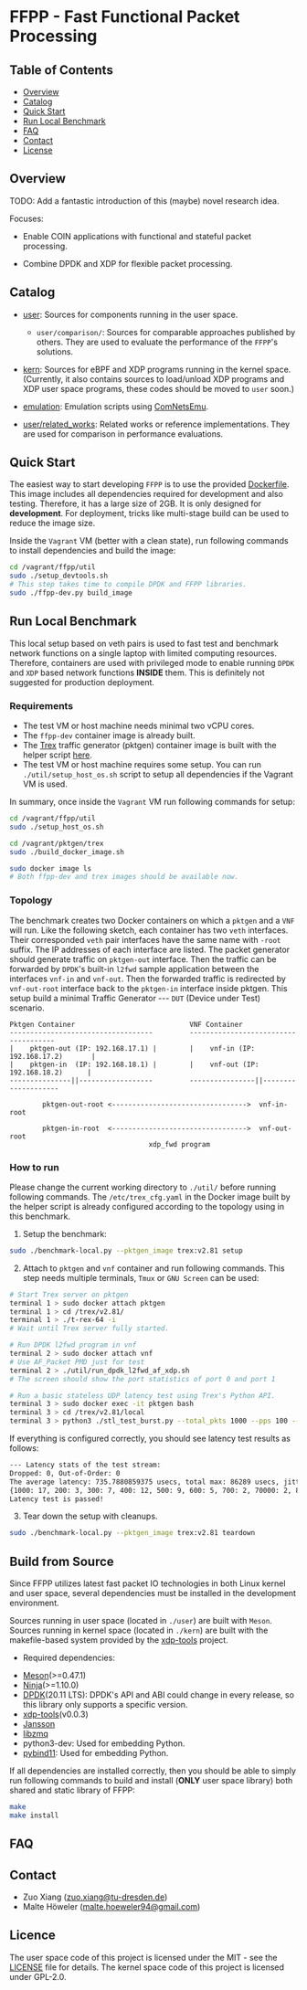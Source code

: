 # FFPP - Fast Functional Packet Processing

## Table of Contents

*   [Overview](#overview)
*   [Catalog](#catalog)
*   [Quick Start](#quick-start)
*   [Run Local Benchmark](#run-local-benchmark)
*   [FAQ](#faq)
*   [Contact](#contact)
*   [License](#licence)


## Overview

TODO: Add a fantastic introduction of this (maybe) novel research idea.

Focuses:

-   Enable COIN applications with functional and stateful packet processing.

-   Combine DPDK and XDP for flexible packet processing.

## Catalog

-   [user](./user/): Sources for components running in the user space.

    -   `user/comparison/`: Sources for comparable approaches published by others. They are used to evaluate the performance of the `FFPP`'s solutions.

-   [kern](./kern/): Sources for eBPF and XDP programs running in the kernel space. (Currently, it also contains sources to load/unload XDP programs and XDP user space programs, these codes should be moved to `user` soon.)

-   [emulation](./emulation/): Emulation scripts using [ComNetsEmu](https://git.comnets.net/public-repo/comnetsemu).

-   [user/related_works](./user/related_works/): Related works or reference implementations. They are used for comparison in performance evaluations.


## Quick Start

The easiest way to start developing `FFPP` is to use the provided [Dockerfile](./Dockerfile).
This image includes all dependencies required for development and also testing.
Therefore, it has a large size of 2GB.
It is only designed for **development**.
For deployment, tricks like multi-stage build can be used to reduce the image size.

Inside the `Vagrant` VM (better with a clean state), run following commands to install dependencies and build the image:

```bash
cd /vagrant/ffpp/util
sudo ./setup_devtools.sh
# This step takes time to compile DPDK and FFPP libraries.
sudo ./ffpp-dev.py build_image
```


## Run Local Benchmark

This local setup based on veth pairs is used to fast test and benchmark network functions on a single laptop with limited computing resources.
Therefore, containers are used with privileged mode to enable running `DPDK` and `XDP` based network functions **INSIDE** them.
This is definitely not suggested for production deployment.

### Requirements

-   The test VM or host machine needs minimal two vCPU cores.
-   The `ffpp-dev` container image is already built.
-   The [Trex](https://trex-tgn.cisco.com/) traffic generator (pktgen) container image is built with the helper script [here](../../pktgen/trex/build_docker_image.sh).
-   The test VM or host machine requires some setup. You can run `./util/setup_host_os.sh` script to setup all dependencies if the Vagrant VM is used.

In summary, once inside the `Vagrant` VM run following commands for setup:

```bash
cd /vagrant/ffpp/util
sudo ./setup_host_os.sh

cd /vagrant/pktgen/trex
sudo ./build_docker_image.sh

sudo docker image ls
# Both ffpp-dev and trex images should be available now.
```

### Topology

The benchmark creates two Docker containers on which a `pktgen` and a `VNF` will run.
Like the following sketch, each container has two `veth` interfaces.
Their corresponded `veth` pair interfaces have the same name with `-root` suffix.
The IP addresses of each interface are listed.
The packet generator should generate traffic on `pktgen-out` interface.
Then the traffic can be forwarded by `DPDK`'s built-in `l2fwd` sample application between the interfaces `vnf-in` and `vnf-out`.
Then the forwarded traffic is redirected by `vnf-out-root` interface back to the `pktgen-in` interface inside pktgen.
This setup build a minimal Traffic Generator --- `DUT` (Device under Test) scenario.

```
Pktgen Container                            VNF Container
-----------------------------------         -------------------------------------
|    pktgen-out (IP: 192.168.17.1) |        |    vnf-in (IP: 192.168.17.2)       |
|    pktgen-in  (IP: 192.168.18.1) |        |    vnf-out (IP: 192.168.18.2)      |
---------------||------------------         ----------------||--------------------

        pktgen-out-root <--------------------------------->  vnf-in-root

        pktgen-in-root  <--------------------------------->  vnf-out-root
                                  xdp_fwd program
```

### How to run

Please change the current working directory to `./util/` before running following commands.
The `/etc/trex_cfg.yaml` in the Docker image built by the helper script is already configured according to the topology using in this benchmark.

1.  Setup the benchmark:

```bash
sudo ./benchmark-local.py --pktgen_image trex:v2.81 setup
```

2.  Attach to `pktgen` and `vnf` container and run following commands. This step needs multiple terminals, `Tmux` or `GNU Screen` can be used:

```bash
# Start Trex server on pktgen
terminal 1 > sudo docker attach pktgen
terminal 1 > cd /trex/v2.81/
terminal 1 > ./t-rex-64 -i
# Wait until Trex server fully started.

# Run DPDK l2fwd program in vnf
terminal 2 > sudo docker attach vnf
# Use AF_Packet PMD just for test
terminal 2 > ./util/run_dpdk_l2fwd_af_xdp.sh
# The screen should show the port statistics of port 0 and port 1

# Run a basic stateless UDP latency test using Trex's Python API.
terminal 3 > sudo docker exec -it pktgen bash
terminal 3 > cd /trex/v2.81/local
terminal 3 > python3 ./stl_test_burst.py --total_pkts 1000 --pps 100 --monitor_dur 10
```

If everything is configured correctly, you should see latency test results as follows:

```bash
--- Latency stats of the test stream:
Dropped: 0, Out-of-Order: 0
The average latency: 735.7880859375 usecs, total max: 86289 usecs, jitter: 1200 usecs
{1000: 17, 200: 3, 300: 7, 400: 12, 500: 9, 600: 5, 700: 2, 70000: 2, 800: 5, 80000: 1, 900: 7}
Latency test is passed!
```

3.  Tear down the setup with cleanups.

```bash
sudo ./benchmark-local.py --pktgen_image trex:v2.81 teardown
```

## Build from Source

Since FFPP utilizes latest fast packet IO technologies in both Linux kernel and user space, several dependencies must be installed in the development environment.

Sources running in user space (located in `./user`) are built with `Meson`.
Sources running in kernel space (located in `./kern`) are built with the makefile-based system provided by the [xdp-tools](https://github.com/xdp-project/xdp-tools) project.

-   Required dependencies:

  *   [Meson](https://mesonbuild.com/)(>=0.47.1)
  *   [Ninja](https://github.com/ninja-build/ninja)(>=1.10.0)
  *   [DPDK](https://core.dpdk.org/download/)(20.11 LTS): DPDK's API and ABI could change in every release, so this library only supports a specific version.
  *   [xdp-tools](https://github.com/xdp-project/xdp-tools)(v0.0.3)
  *   [Jansson](https://digip.org/jansson/)
  *   [libzmq](https://zeromq.org/)
  *   python3-dev: Used for embedding Python.
  *   [pybind11](https://github.com/pybind/pybind11): Used for embedding Python.


If all dependencies are installed correctly, then you should be able to simply run following commands to build and install (**ONLY** user space library) both shared and
static library of FFPP:

```bash
make
make install
```


## FAQ


## Contact

*   Zuo Xiang (zuo.xiang@tu-dresden.de)
*   Malte Höweler (malte.hoeweler94@gmail.com)


## Licence

The user space code of this project is licensed under the MIT - see the [LICENSE](../../LICENSE) file for details.
The kernel space code of this project is licensed under GPL-2.0.
